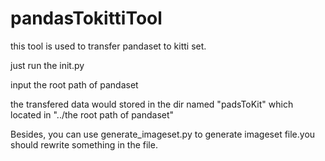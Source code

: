 # pandasTokittiTool
this tool is used to transfer pandaset to kitti set.

just run the init.py

input the root path of pandaset

the transfered data would stored in the dir named "padsToKit" which located in "../the root path of pandaset"

Besides, you can use generate_imageset.py to generate imageset file.you should rewrite something in the file.
